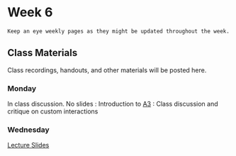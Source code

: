 Week 6
============================

```{note}
Keep an eye weekly pages as they might be updated throughout the week.
```

## Class Materials

Class recordings, handouts, and other materials will be posted here.

### Monday

In class discussion. No slides
: Introduction to [A3](./assignments/a3.md)
: Class discussion and critique on custom interactions

### Wednesday

<a href="../resources/INF_134_s23_Week_6_Wed.pdf">Lecture Slides</a>


